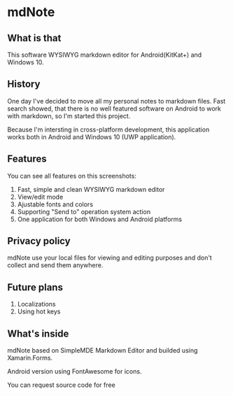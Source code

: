 # mdNote

## What is that

This software WYSIWYG markdown editor for Android(KitKat+) and Windows 10. 

## History

One day I've decided to move all my personal notes to markdown files. Fast search showed, that there is no well featured software on Android to work with markdown, so I'm started this project.

Because I'm intersting in cross-platform development, this application works both in Android and Windows 10 (UWP application).

## Features
You can see all features on this screenshots:
1. Fast, simple and clean WYSIWYG markdown editor
2. View/edit mode
3. Ajustable fonts and colors
4. Supporting "Send to" operation system action
5. One application for both Windows and Android platforms

## Privacy policy
mdNote use your local files for viewing and editing purposes and don't collect and send them anywhere.

## Future plans
1. Localizations
2. Using hot keys

## What's inside
mdNote based on SimpleMDE Markdown Editor and builded using Xamarin.Forms.

Android version using FontAwesome for icons.

You can request source code for free
